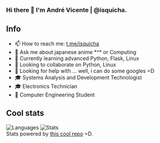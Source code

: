 ### Hi there 👋 I'm André Vicente | @isquicha.

## Info
- 📫 How to reach me: [t.me/isquicha](https://t.me/isquicha)
- 💬 Ask me about japanese anime \*^\* or Computing
- 🌱 Currently learning advanced Python, Flask, Linux
- 👯 Looking to collaborate on Python, Linux
- 🤔 Looking for help with ... well, i can do some googles =D
- 🎓 Systems Analysis and Development Technologist
- 🎓 Electronics Technician
- 📕 Computer Engineering Student


## Cool stats
![Languages](https://github-readme-stats.vercel.app/api/top-langs/?username=isquicha&layout=compact&show_icons=true&hide_border=true&theme=monokai&langs_count=10) 
![Stats](https://github-readme-stats.vercel.app/api?username=isquicha&show_icons=true&theme=monokai&count_private=true&hide_border=true&include_all_commits=true)  
Stats powered by [this cool repo](https://github-readme-stats.vercel.app) =D.
